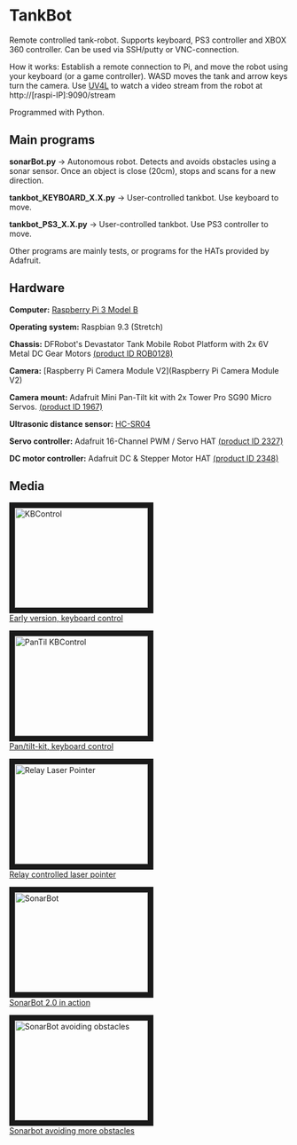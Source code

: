 # TankBot
Remote controlled tank-robot. Supports keyboard, PS3 controller and XBOX 360 controller. Can be used via SSH/putty or VNC-connection.

How it works: Establish a remote connection to Pi, and move the robot using your keyboard (or a game controller). WASD moves the tank and arrow keys turn the camera. Use [UV4L](https://www.linux-projects.org/uv4l/) to watch a video stream from the robot at http://[raspi-IP]:9090/stream

Programmed with Python.

## Main programs

**sonarBot.py** ->
Autonomous robot. Detects and avoids obstacles using a sonar sensor. Once an object is close (20cm), stops and scans for a new direction.

**tankbot_KEYBOARD_X.X.py** ->
User-controlled tankbot. Use keyboard to move.

**tankbot_PS3_X.X.py** ->
User-controlled tankbot. Use PS3 controller to move.

Other programs are mainly tests, or programs for the HATs provided by Adafruit.





## Hardware
**Computer:** [Raspberry Pi 3 Model B](https://www.raspberrypi.org/products/raspberry-pi-3-model-b/)

**Operating system:** Raspbian 9.3 (Stretch)

**Chassis:** DFRobot's Devastator Tank Mobile Robot Platform with 2x 6V Metal DC Gear Motors [(product ID ROB0128)](https://www.dfrobot.com/product-1477.html)

**Camera:** [Raspberry Pi Camera Module V2](Raspberry Pi Camera Module V2)

**Camera mount:** Adafruit Mini Pan-Tilt kit with 2x Tower Pro SG90 Micro Servos. [(product ID 1967)](https://www.adafruit.com/product/1967)

**Ultrasonic distance sensor:** [HC-SR04](https://thepihut.com/products/ultrasonic-distance-sensor-hcsr04)

**Servo controller:** Adafruit 16-Channel PWM / Servo HAT [(product ID 2327)](https://www.adafruit.com/product/2327)

**DC motor controller:** Adafruit DC & Stepper Motor HAT [(product ID 2348)](https://www.adafruit.com/product/2348)

## Media
<a href="http://www.youtube.com/watch?feature=player_embedded&v=k5S5gY3hc3g" target="_blank"><img src="http://img.youtube.com/vi/k5S5gY3hc3g/0.jpg" alt="KBControl" width="240" height="180" border="10" /></a><br> [Early version, keyboard control](https://youtu.be/k5S5gY3hc3g)

<a href="http://www.youtube.com/watch?feature=player_embedded&v=GreMILf87uk" target="_blank"><img src="http://img.youtube.com/vi/GreMILf87uk/0.jpg" alt="PanTil KBControl" width="240" height="180" border="10" /></a><br>[Pan/tilt-kit, keyboard control](https://www.youtube.com/watch?v=GreMILf87uk)

<a href="http://www.youtube.com/watch?feature=player_embedded&v=lVK4EL7_Mjs" target="_blank"><img src="http://img.youtube.com/vi/lVK4EL7_Mjs/0.jpg" alt="Relay Laser Pointer" width="240" height="180" border="10" /></a><br>[Relay controlled laser pointer](https://www.youtube.com/watch?v=lVK4EL7_Mjs)

<a href="http://www.youtube.com/watch?feature=player_embedded&v=kYUl4-z5d7g" target="_blank"><img src="http://img.youtube.com/vi/kYUl4-z5d7g/0.jpg" alt="SonarBot" width="240" height="180" border="10" /></a><br> [SonarBot 2.0 in action](https://youtu.be/kYUl4-z5d7g)

<a href="http://www.youtube.com/watch?feature=player_embedded&v=aily3uSGdJE" target="_blank"><img src="http://img.youtube.com/vi/aily3uSGdJE/0.jpg" alt="SonarBot avoiding obstacles" width="240" height="180" border="10" /></a><br> [Sonarbot avoiding more obstacles](https://youtu.be/aily3uSGdJE)
